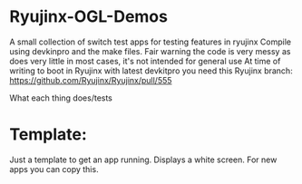 # Ryujinx-OGL-Demos
A small collection of switch test apps for testing features in ryujinx
Compile using devkinpro and the make files.
Fair warning the code is very messy as does very little in most cases, it's not intended for general use
At time of writing to boot in Ryujinx with latest devkitpro you need this Ryujinx branch: https://github.com/Ryujinx/Ryujinx/pull/555

What each thing does/tests  

# Template:  
Just a template to get an app running. Displays a white screen. For new apps you can copy this.
